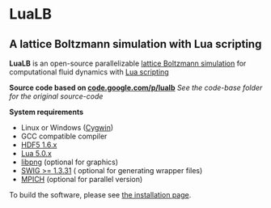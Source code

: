 # LuaLB
## A lattice Boltzmann simulation with Lua scripting


**LuaLB** is an open-source parallelizable [lattice Boltzmann simulation](http://en.wikipedia.org/wiki/Lattice_Boltzmann_methods) for computational fluid dynamics with [Lua scripting](http://lua.org)


**Source code based on [code.google.com/p/lualb](https://code.google.com/p/lualb/)** 
*See the code-base folder for the original source-code*


**System requirements**
* Linux or Windows ([Cygwin](http://www.cygwin.com/))
* GCC compatible compiler
* [HDF5 1.6.x](http://www.hdfgroup.org/HDF5/release/obtain5.html)
* [Lua 5.0.x](http://www.lua.org/)
* [libpng](http://www.libpng.org/pub/png/libpng.html) (optional for graphics)
* [SWIG >= 1.3.31](http://www.swig.org/) ( optional for generating wrapper files)
* [MPICH](http://www-unix.mcs.anl.gov/mpi/mpich1/) (optional for parallel version)


To build the software, please see [the installation page](https://github.com/xderhan/LuaLB/wiki/Installation).
